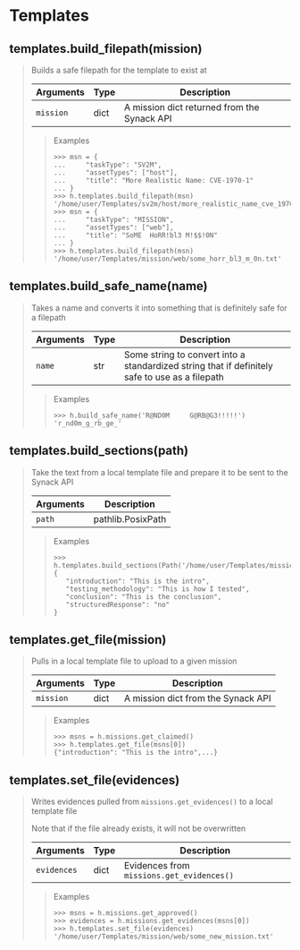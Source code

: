 # Templates

## templates.build_filepath(mission)

> Builds a safe filepath for the template to exist at
>
> | Arguments | Type | Description
> | --- | --- | ---
> | `mission` | dict | A mission dict returned from the Synack API
>
>> Examples
>> ```python3
>> >>> msn = {
>> ...     "taskType": "SV2M",
>> ...     "assetTypes": ["host"],
>> ...     "title": "More Realistic Name: CVE-1970-1"
>> ... }
>> >>> h.templates.build_filepath(msn)
>> '/home/user/Templates/sv2m/host/more_realistic_name_cve_1970_1.txt'
>> >>> msn = {
>> ...     "taskType": "MISSION",
>> ...     "assetTypes": ["web"],
>> ...     "title": "SoME  HoRR!bl3 M!$$!0N"
>> ... }
>> >>> h.templates.build_filepath(msn)
>> '/home/user/Templates/mission/web/some_horr_bl3_m_0n.txt'
>> ```

## templates.build_safe_name(name)

> Takes a name and converts it into something that is definitely safe for a filepath 
>
> | Arguments | Type | Description
> | --- | --- | ---
> | `name` | str | Some string to convert into a standardized string that if definitely safe to use as a filepath
>
>> Examples
>> ```python3
>> >>> h.build_safe_name('R@ND0M     G@RB@G3!!!!!')
>> 'r_nd0m_g_rb_ge_'
>> ```

## templates.build_sections(path)

> Take the text from a local template file and prepare it to be sent to the Synack API
>
> | Arguments | Description
> | --- | ---
> | `path` | pathlib.PosixPath | Path to the template file that should be uploaded
>
>> Examples
>> ```python3
>> >>> h.templates.build_sections(Path('/home/user/Templates/mission/web/mission.txt'))
>> {
>>    "introduction": "This is the intro",
>>    "testing_methodology": "This is how I tested",
>>    "conclusion": "This is the conclusion",
>>    "structuredResponse": "no"
>> }
>> ```

## templates.get_file(mission)

> Pulls in a local template file to upload to a given mission
>
> | Arguments | Type | Description
> | --- | --- | ---
> | `mission` | dict | A mission dict from the Synack API
>
>> Examples
>> ```python3
>> >>> msns = h.missions.get_claimed()
>> >>> h.templates.get_file(msns[0])
>> {"introduction": "This is the intro",...}
>> ```

## templates.set_file(evidences)

> Writes evidences pulled from `missions.get_evidences()` to a local template file
>
> Note that if the file already exists, it will not be overwritten
>
> | Arguments | Type | Description
> | --- | --- | ---
> | `evidences` | dict | Evidences from `missions.get_evidences()`
>
>> Examples
>> ```python3
>> >>> msns = h.missions.get_approved()
>> >>> evidences = h.missions.get_evidences(msns[0])
>> >>> h.templates.set_file(evidences)
>> '/home/user/Templates/mission/web/some_new_mission.txt'
>> ```
